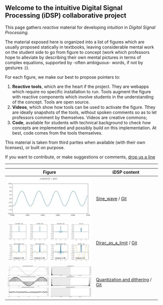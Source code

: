 
## Welcome to the intuitive Digital Signal Processing (iDSP) collaborative project

This page gathers *reactive* material for developing *intuition* in *Digital Signal Processing*.

The material exposed here is organized into a list of figures which are usually proposed statically in textbooks, leaving considerable mental work on the student side to go from figure to concept (work which professors hope to alleviate by describing their own mental pictures in terms of complex equations, supported by -often ambiguous- words, if not by gestures :)).

For each figure, we make our best to propose pointers to: 
1. **Reactive tools**, which are the heart if the project. They are webapps which require no specific installation to run. Tools augment the figure with reactive components which involve students in the understanding of the concept. Tools are open source.
2. **Videos**, which show how tools can be used to activate the figure. Tthey are ideally snapshots of the tools, without spoken comments so as to let professors comment by themselves. Videos are creative commons;
3. **Code**, available for students with technical background to check how concepts are implemented and possibly build on this implementation. At best, code comes from the tools themselves.

This material is taken from third parties when available (with their own licenses), or built on purpose. 

If you want to contribute, or make suggestions or comments, [drop us a line](mailto://thierry.dutoit@umons.ac.be)

---

| Figure     | iDSP content  |
| ---------- | --------- | 
| ![sinus](./sinus_300.jpg)  | [Sine_wave](https://share.streamlit.io/thierrydutoit/sine-wave/main/sinus.py) / [Git](https://github.com/thierrydutoit/sine-wave)  |
| ![dirac](./dirac_300.jpg) | [Dirac_as_a_limit](https://share.streamlit.io/thierrydutoit/dirac-as-a-limit/main/dirac.py) / [Git](https://github.com/thierrydutoit/dirac-as-a-limit)  |
| ![quantization](./quantization_300.jpg) | [Quantization and dithering](https://idmil.github.io/DAWb/quantization) / [Git](https://github.com/idmil/dawb)  |
